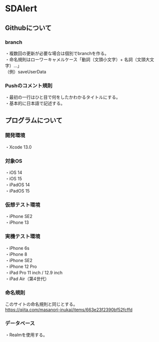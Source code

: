 # SDAlert

## Githubについて  
### branch
・複数回の更新が必要な場合は個別でbranchを作る。  
・命名規則はローワーキャメルケース「動詞（文頭小文字）+ 名詞（文頭大文字）...」  
（例）saveUserData  

### Pushのコメント規則
・最初の一行はひと目で何をしたかわかるタイトルにする。  
・基本的に日本語で記述する。  


## プログラムについて  
### 開発環境  
・Xcode 13.0  

### 対象OS
・iOS 14  
・iOS 15  
・iPadOS 14  
・iPadOS 15  

### 仮想テスト環境
・iPhone SE2  
・iPhone 13  

### 実機テスト環境  
・iPhone 6s  
・iPhone 8  
・iPhone SE2  
・iPhone 12 Pro  
・iPad Pro 11 inch / 12.9 inch  
・iPad Air（第4世代）  

### 命名規則  
このサイトの命名規則と同じとする。  
https://qiita.com/masanori-inukai/items/663e23f2390bf52fcffd  

### データベース  
・Realmを使用する。  
